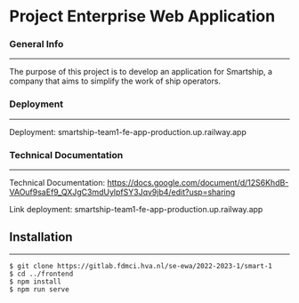 # Project Enterprise Web Application
### General Info
***
The purpose of this project is to develop an application for Smartship, a company that aims to simplify the work of ship operators.

### Deployment
***
Deployment: smartship-team1-fe-app-production.up.railway.app

### Technical Documentation
***
Technical Documentation: https://docs.google.com/document/d/12S6KhdB-VAOuf9saEf9_QXJgC3mdUylpfSY3Jqv9jb4/edit?usp=sharing

Link deployment: smartship-team1-fe-app-production.up.railway.app
## Installation
***
```
$ git clone https://gitlab.fdmci.hva.nl/se-ewa/2022-2023-1/smart-1
$ cd ../frontend
$ npm install
$ npm run serve
```
